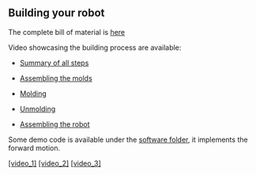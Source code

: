 ## Building your robot

The complete bill of material is [here](BOM.md)

Video showcasing the building process are available:

- [Summary of all steps](https://youtu.be/B3CZs55AJQo)

- [Assembling the molds](https://youtu.be/NGw_e99sHJw)

- [Molding](https://youtu.be/pZrcofLqdRw)

- [Unmolding]()

- [Assembling the robot](https://youtu.be/N8gOX-NB1fE)

Some demo code is available under the [software folder](https://github.com/poppy-project/poppy-soft-starfish/software), it implements the forward motion.

[[video_1]](https://youtu.be/_0Psq-BkSfY) [[video_2]](https://youtu.be/mUjL1PCE9o8) [[video_3]](https://youtu.be/N8iv0Vt9XzM)
